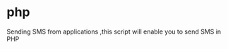 # php

Sending SMS from applications ,this script will enable you to send SMS in PHP



<?php
echo "hello";
?>
